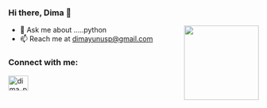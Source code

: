 ### Hi there, Dima 👋

<img align='right' src='https://github.com/Rishit-dagli/Rishit-dagli/blob/master/images/octocat-anime.gif' width='150"'>



- 💬 Ask me about .....python
- 📫 Reach me at dimayunusp@gmail.com

### Connect with me:

<a href="https://instagram.com/dima_paramban" target="blank"><img align="center" src="https://raw.githubusercontent.com/rahuldkjain/github-profile-readme-generator/master/src/images/icons/Social/instagram.svg" alt="dima_paramban" height="30" width="40" /></a>
